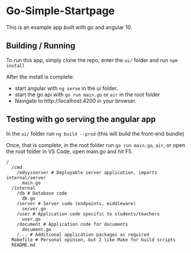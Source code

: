# Go-Simple-Startpage

This is an example app built with go and angular 10.

## Building / Running 

To run this app, simply clone the repo, enter the `ui/` folder and run `npm install`

After the install is complete:
 - start angular with `ng serve` in the ui folder.
 - start the go api with `go run main.go` or `air` in the root folder
- Navigate to http://localhost:4200 in your browser.

## Testing with go serving the angular app

In the `ui/` folder run `ng build --prod` (this will build the front-end bundle)

Once, that is complete, in the root folder run `go run main.go`, `air`, or open the root folder in VS Code, open main.go and hit F5.

```
/
  /cmd
    /edsysserver # Deployable server application, imports internal/server
      main.go
  /internal
    /db # Database code
      db.go
    /server # Server code (endpoints, middleware)
      server.go
    /user # Application code specific to students/teachers
      user.go
    /document # Application code for documents
      document.go
    /... # Additional application packages as required
  Makefile # Personal opinion, but I like Make for build scripts
  README.md
```